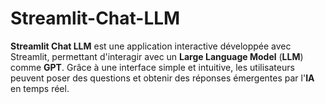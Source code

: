 # Streamlit-Chat-LLM
**Streamlit Chat LLM** est une application interactive développée avec Streamlit, permettant d'interagir avec un **Large Language Model** (**LLM**) comme **GPT**. Grâce à une interface simple et intuitive, les utilisateurs peuvent poser des questions et obtenir des réponses émergentes par l'**IA** en temps réel.
